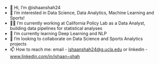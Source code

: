 - 👋 Hi, I’m @ishaanshah24
- 👀 I’m interested in Data Science, Data Analytics, Machine Learning and Sports!
- 🙇‍♂️ I’m currently working at California Policy Lab as a Data Analyst, building data pipelines for statistical analyses
- 🌱 I’m currently learning Deep Learning and NLP
- 💞️ I’m looking to collaborate on Data Science and Sports Analytics projects
- 📫 How to reach me: email - ishaanshah24@g.ucla.edu or linkedin - www.linkedin.com/in/ishaan~shah

<!---
ishaanshah24/ishaanshah24 is a ✨ special ✨ repository because its `README.md` (this file) appears on your GitHub profile.
You can click the Preview link to take a look at your changes.
--->
